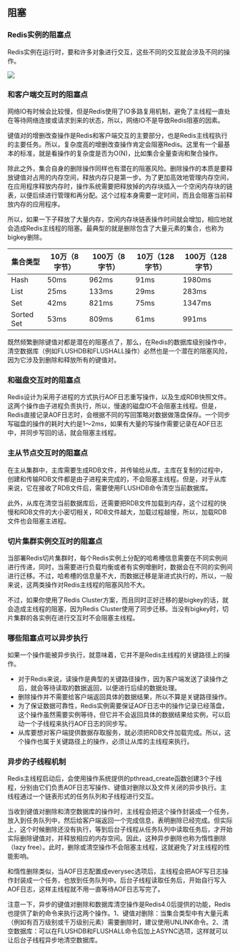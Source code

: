 ## 阻塞

### Redis实例的阻塞点

Redis实例在运行时，要和许多对象进行交互，这些不同的交互就会涉及不同的操作。

![](E:\GongZuoQu\KTZhiShiKu\TuPian\JiKeShiJian\Redis\ZuSe_img02.jpg)

### 和客户端交互时的阻塞点

网络IO有时候会比较慢，但是Redis使用了IO多路复用机制，避免了主线程一直处在等待网络连接或请求到来的状态，所以，网络IO不是导致Redis阻塞的因素。

键值对的增删改查操作是Redis和客户端交互的主要部分，也是Redis主线程执行的主要任务。所以，复杂度高的增删改查操作肯定会阻塞Redis。这里有一个最基本的标准，就是看操作的复杂度是否为O(N)，比如集合全量查询和聚合操作。

除此之外，集合自身的删除操作同样也有潜在的阻塞风险。删除操作的本质是要释放键值对占用的内存空间，释放内存只是第一步。为了更加高效地管理内存空间，在应用程序释放内存时，操作系统需要把释放掉的内存块插入一个空闲内存块的链表，以便后续进行管理和再分配。这个过程本身需要一定时间，而且会阻塞当前释放内存的应用程序。

所以，如果一下子释放了大量内存，空闲内存块链表操作时间就会增加，相应地就会造成Redis主线程的阻塞。最典型的就是删除包含了大量元素的集合，也称为bigkey删除。

| 集合类型   | 10万（8字节） | 100万（8字节） | 10万（128字节） | 100万（128字节） |
| ---------- | ------------- | -------------- | --------------- | ---------------- |
| Hash       | 50ms          | 962ms          | 91ms            | 1980ms           |
| List       | 25ms          | 133ms          | 29ms            | 283ms            |
| Set        | 42ms          | 821ms          | 75ms            | 1347ms           |
| Sorted Set | 53ms          | 809ms          | 61ms            | 991ms            |

既然频繁删除键值对都是潜在的阻塞点了，那么，在Redis的数据库级别操作中，清空数据库（例如FLUSHDB和FLUSHALL操作）必然也是一个潜在的阻塞风险，因为它涉及到删除和释放所有的键值对。

### 和磁盘交互时的阻塞点

Redis设计为采用子进程的方式执行AOF日志重写操作，以及生成RDB快照文件。这两个操作由子进程负责执行，所以，慢速的磁盘IO不会阻塞主线程。但是，Redis直接记录AOF日志时，会根据不同的写回策略对数据做落盘保存。一个同步写磁盘的操作的耗时大约是1～2ms，如果有大量的写操作需要记录在AOF日志中，并同步写回的话，就会阻塞主线程。

### 主从节点交互时的阻塞点

在主从集群中，主库需要生成RDB文件，并传输给从库。主库在复制的过程中，创建和传输RDB文件都是由子进程来完成的，不会阻塞主线程。但是，对于从库来说，它在接收了RDB文件后，需要使用FLUSHDB命令清空当前数据库。

此外，从库在清空当前数据库后，还需要把RDB文件加载到内存，这个过程的快慢和RDB文件的大小密切相关，RDB文件越大，加载过程越慢，所以，加载RDB文件也会阻塞主进程。

### 切片集群实例交互时的阻塞点

当部署Redis切片集群时，每个Redis实例上分配的哈希槽信息需要在不同实例间进行传递，同时，当需要进行负载均衡或者有实例增删时，数据会在不同的实例间进行迁移。不过，哈希槽的信息量不大，而数据迁移是渐进式执行的，所以，一般来说，这两类操作对Redis主线程的阻塞风险不大。

不过，如果你使用了Redis Cluster方案，而且同时正好迁移的是bigkey的话，就会造成主线程的阻塞，因为Redis Cluster使用了同步迁移。当没有bigkey时，切片集群的各实例在进行交互时不会阻塞主线程。

### 哪些阻塞点可以异步执行

如果一个操作能被异步执行，就意味着，它并不是Redis主线程的关键路径上的操作。

- 对于Redis来说，读操作是典型的关键路径操作，因为客户端发送了读操作之后，就会等待读取的数据返回，以便进行后续的数据处理。
- 删除操作并不需要给客户端返回具体的数据结果，所以不算是关键路径操作。
- 为了保证数据可靠性，Redis实例需要保证AOF日志中的操作记录已经落盘，这个操作虽然需要实例等待，但它并不会返回具体的数据结果给实例，可以启动一个子线程来执行AOF日志的同步写。
- 从库要想对客户端提供数据存取服务，就必须把RDB文件加载完成。所以，这个操作也属于关键路径上的操作，必须让从库的主线程来执行。

### 异步的子线程机制

Redis主线程启动后，会使用操作系统提供的pthread_create函数创建3个子线程，分别由它们负责AOF日志写操作、键值对删除以及文件关闭的异步执行。主线程通过一个链表形式的任务队列和子线程进行交互。

当收到键值对删除和清空数据库的操作时，主线程会把这个操作封装成一个任务，放入到任务队列中，然后给客户端返回一个完成信息，表明删除已经完成。但实际上，这个时候删除还没有执行，等到后台子线程从任务队列中读取任务后，才开始实际删除键值对，并释放相应的内存空间。因此，这种异步删除也称为惰性删除（lazy free）。此时，删除或清空操作不会阻塞主线程，这就避免了对主线程的性能影响。

和惰性删除类似，当AOF日志配置成everysec选项后，主线程会把AOF写日志操作封装成一个任务，也放到任务队列中。后台子线程读取任务后，开始自行写入AOF日志，这样主线程就不用一直等待AOF日志写完了。

注意一下，异步的键值对删除和数据库清空操作是Redis4.0后提供的功能，Redis也提供了新的命令来执行这两个操作。1、键值对删除：当集合类型中有大量元素（例如有百万级别或千万级别元素）需要删除时，建议使用UNLINK命令。2、清空数据库：可以在FLUSHDB和FLUSHALL命令后加上ASYNC选项，这样就可以让后台子线程异步地清空数据库。

